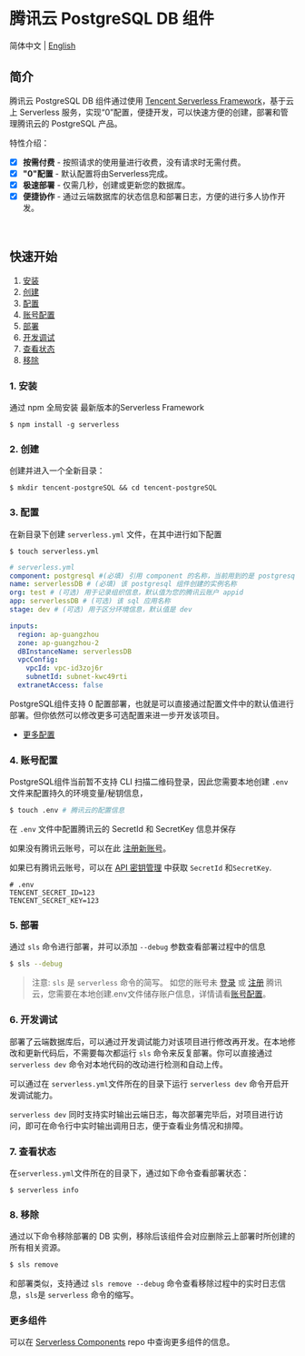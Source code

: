 # 腾讯云 PostgreSQL DB 组件

简体中文 | [English](https://github.com/serverless-components/tencent-postgresql/blob/master/README.en.md)

## 简介

腾讯云 PostgreSQL DB 组件通过使用 [Tencent Serverless Framework](https://github.com/serverless/components/tree/cloud)，基于云上 Serverless 服务，实现“0”配置，便捷开发，可以快速方便的创建，部署和管理腾讯云的 PostgreSQL 产品。

特性介绍：

- [x] **按需付费** - 按照请求的使用量进行收费，没有请求时无需付费。
- [x] **"0"配置** - 默认配置将由Serverless完成。
- [x] **极速部署** - 仅需几秒，创建或更新您的数据库。
- [x] **便捷协作** - 通过云端数据库的状态信息和部署日志，方便的进行多人协作开发。

<br/>

## 快速开始

1. [安装](#1-安装)
2. [创建](#2-创建)
3. [配置](#3-配置)
4. [账号配置](#4-账号配置)
5. [部署](#5-部署)
6. [开发调试](#6-开发调试)
7. [查看状态](#7-查看状态)
8. [移除](#8-移除)

### 1. 安装

通过 npm 全局安装 最新版本的Serverless Framework 

```shell
$ npm install -g serverless
```

### 2. 创建

创建并进入一个全新目录：
```
$ mkdir tencent-postgreSQL && cd tencent-postgreSQL
```

### 3. 配置

在新目录下创建 `serverless.yml` 文件，在其中进行如下配置

```shell
$ touch serverless.yml
```

```yml
# serverless.yml
component: postgresql #(必填) 引用 component 的名称，当前用到的是 postgresql 组件
name: serverlessDB # (必填) 该 postgresql 组件创建的实例名称
org: test # (可选) 用于记录组织信息，默认值为您的腾讯云账户 appid
app: serverlessDB # (可选) 该 sql 应用名称
stage: dev # (可选) 用于区分环境信息，默认值是 dev

inputs:
  region: ap-guangzhou
  zone: ap-guangzhou-2
  dBInstanceName: serverlessDB
  vpcConfig:
    vpcId: vpc-id3zoj6r
    subnetId: subnet-kwc49rti
  extranetAccess: false
```
PostgreSQL组件支持 0 配置部署，也就是可以直接通过配置文件中的默认值进行部署。但你依然可以修改更多可选配置来进一步开发该项目。

- [更多配置](https://github.com/serverless-components/tencent-postgresql/tree/master/docs/configure.md)

### 4. 账号配置

PostgreSQL组件当前暂不支持 CLI 扫描二维码登录，因此您需要本地创建 `.env` 文件来配置持久的环境变量/秘钥信息，

```bash
$ touch .env # 腾讯云的配置信息
```

在 `.env` 文件中配置腾讯云的 SecretId 和 SecretKey 信息并保存

如果没有腾讯云账号，可以在此 [注册新账号](https://cloud.tencent.com/register)。

如果已有腾讯云账号，可以在 [API 密钥管理](https://console.cloud.tencent.com/cam/capi) 中获取 `SecretId` 和`SecretKey`.

```text
# .env
TENCENT_SECRET_ID=123
TENCENT_SECRET_KEY=123
```

### 5. 部署

通过 `sls` 命令进行部署，并可以添加 `--debug` 参数查看部署过程中的信息

```bash
$ sls --debug
```

> 注意: `sls` 是 `serverless` 命令的简写。
> 如您的账号未 [登录](https://cloud.tencent.com/login) 或 [注册](https://cloud.tencent.com/register) 腾讯云，您需要在本地创建.env文件储存账户信息，详情请看[账号配置](#4-账号配置)。

### 6. 开发调试

部署了云端数据库后，可以通过开发调试能力对该项目进行修改再开发。在本地修改和更新代码后，不需要每次都运行 `sls` 命令来反复部署。你可以直接通过 `serverless dev` 命令对本地代码的改动进行检测和自动上传。

可以通过在 `serverless.yml`文件所在的目录下运行 `serverless dev` 命令开启开发调试能力。

`serverless dev` 同时支持实时输出云端日志，每次部署完毕后，对项目进行访问，即可在命令行中实时输出调用日志，便于查看业务情况和排障。

### 7. 查看状态

在`serverless.yml`文件所在的目录下，通过如下命令查看部署状态：

```
$ serverless info
```

### 8. 移除

通过以下命令移除部署的 DB 实例，移除后该组件会对应删除云上部署时所创建的所有相关资源。

```bash
$ sls remove
```
和部署类似，支持通过 `sls remove --debug` 命令查看移除过程中的实时日志信息，`sls`是 `serverless` 命令的缩写。



### 更多组件

可以在 [Serverless Components](https://github.com/serverless/components) repo 中查询更多组件的信息。
